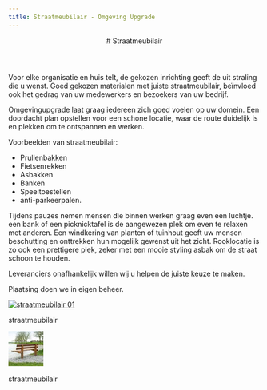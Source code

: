 ```yaml
---
title: Straatmeubilair - Omgeving Upgrade
---
```

<article class="regular">
<header>
# Straatmeubilair
</header>
<section>
Voor elke organisatie en huis telt, de gekozen inrichting geeft de uit straling die u wenst. Goed gekozen materialen met juiste straatmeubilair, beïnvloed ook het gedrag van uw medewerkers en bezoekers van uw bedrijf.

Omgevingupgrade laat graag iedereen zich goed voelen op uw domein. Een doordacht plan opstellen voor een schone locatie, waar de route duidelijk is en plekken om te ontspannen en werken.

Voorbeelden van straatmeubilair: 

* Prullenbakken
* Fietsenrekken
* Asbakken
* Banken
* Speeltoestellen
* anti-parkeerpalen.

Tijdens pauzes nemen mensen die binnen werken graag even een luchtje. een bank of een picknicktafel is de aangewezen plek om even te relaxen met anderen. Een windkering van planten of tuinhout geeft uw mensen beschutting en onttrekken hun mogelijk gewenst uit het zicht. Rooklocatie is zo ook een prettigere plek, zeker met een mooie styling asbak om de straat schoon te houden.

Leveranciers onafhankelijk willen wij u helpen de juiste keuze te maken.

Plaatsing doen we in eigen beheer.
</section>
</article>
<aside>
<a href="img/straatmeubilair_01.jpg" class="magnific">
<img src="img/straatmeubilair_01.jpg" alt="straatmeubilair 01" title="straatmeubilair 01" />
</a>
<p class="onderschrift">
straatmeubilair
</p>
<a href="img/straatmeubilair_02.jpg" class="magnific">
<img src="img/straatmeubilair_02.jpg" alt="straatmeubilair 02" title="straatmeubilair 02" />
</a>
<p class="onderschrift">
straatmeubilair
</p>
</aside>